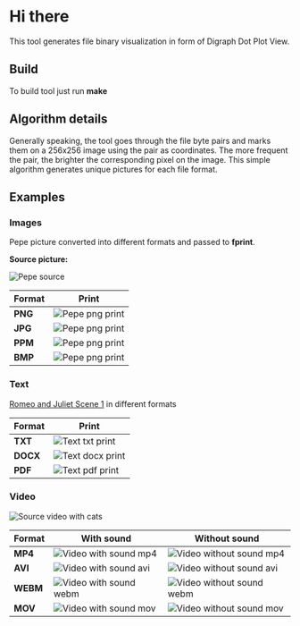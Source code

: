 # Hi there
This tool generates file binary visualization in form of Digraph Dot Plot View.

## Build
To build tool just run **make**

## Algorithm details
Generally speaking, the tool goes through the file byte pairs and marks them on a 256x256 image using the pair as coordinates. The more frequent the pair, the brighter the corresponding pixel on the image. This simple algorithm generates unique pictures for each file format.


## Examples
### Images
Pepe picture converted into different formats and passed to **fprint**.

**Source picture:**

![Pepe source](https://github.com/Astroner/c-file-print/blob/master/examples/pepe.png)

| Format     | Print                                                                                         |
|------------|-----------------------------------------------------------------------------------------------|
| **PNG**    | ![Pepe png print](https://github.com/Astroner/c-file-print/blob/master/examples/pepe-png.png) |
| **JPG**    | ![Pepe png print](https://github.com/Astroner/c-file-print/blob/master/examples/pepe-jpg.png) |
| **PPM**    | ![Pepe png print](https://github.com/Astroner/c-file-print/blob/master/examples/pepe-ppm.png) |
| **BMP**    | ![Pepe png print](https://github.com/Astroner/c-file-print/blob/master/examples/pepe-bmp.png) |

### Text
[Romeo and Juliet Scene 1](https://shakespeare.mit.edu/romeo_juliet/romeo_juliet.1.1.html) in different formats

| Format      | Print                                                                                           |
|-------------|-------------------------------------------------------------------------------------------------|
| **TXT**     | ![Text txt print](https://github.com/Astroner/c-file-print/blob/master/examples/text-txt.png)   |
| **DOCX**    | ![Text docx print](https://github.com/Astroner/c-file-print/blob/master/examples/text-docx.png) |
| **PDF**     | ![Text pdf print](https://github.com/Astroner/c-file-print/blob/master/examples/text-pdf.png)   |

### Video
![Source video with cats](https://www.youtube.com/watch?v=hCA0-imjoz0)

| Format  | With sound                                                                                          | Without sound |
|---------|-----------------------------------------------------------------------------------------------------|---------------|
| **MP4** | ![Video with sound mp4](https://github.com/Astroner/c-file-print/blob/master/examples/cats-mp4.png) | ![Video without sound mp4](https://github.com/Astroner/c-file-print/blob/master/examples/cats-ns-mp4.png) |
| **AVI** | ![Video with sound avi](https://github.com/Astroner/c-file-print/blob/master/examples/cats-avi.png) | ![Video without sound avi](https://github.com/Astroner/c-file-print/blob/master/examples/cats-ns-avi.png) |
| **WEBM** | ![Video with sound webm](https://github.com/Astroner/c-file-print/blob/master/examples/cats-webm.png) | ![Video without sound webm](https://github.com/Astroner/c-file-print/blob/master/examples/cats-ns-webm.png) |
| **MOV** | ![Video with sound mov](https://github.com/Astroner/c-file-print/blob/master/examples/cats-mov.png) | ![Video without sound mov](https://github.com/Astroner/c-file-print/blob/master/examples/cats-ns-mov.png) |